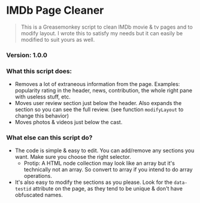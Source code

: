 # IMDb Page Cleaner

> This is a Greasemonkey script to clean IMDb movie & tv pages and to modify layout. I wrote this to satisfy my needs but it can easily be modified to suit yours as well.

### Version: 1.0.0

### What this script does:
- Removes a lot of extraneous information from the page. Examples: popularity rating in the header, news, contribution, the whole right pane with useless stuff, etc.
- Moves user review section just below the header. Also expands the section so you can see the full review. (see function `modifyLayout` to change this behavior)
- Moves photos & videos just below the cast.

### What else can this script do?
- The code is simple & easy to edit. You can add/remove any sections you want. Make sure you choose the right selector.
  - Protip: A HTML node collection may look like an array but it's technically not an array. So convert to array if you intend to do array operations.
- It's also easy to modify the sections as you please. Look for the `data-testid` attribute on the page, as they tend to be unique & don't have obfuscated names.